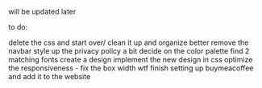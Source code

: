 will be updated later

to do:

delete the css and start over/ clean it up and organize better
remove the navbar
style up the privacy policy a bit
decide on the color palette
find 2 matching fonts
create a design
implement the new design in css
optimize the responsiveness - fix the box width wtf
finish setting up buymeacoffee and add it to the website
